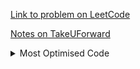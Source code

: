 [Link to problem on LeetCode](https://leetcode.com/problems/triangle/)

[Notes on TakeUForward](https://takeuforward.org/data-structure/minimum-path-sum-in-triangular-grid-dp-11/)

<details><summary>Most Optimised Code</summary>

![](https://github.com/archishmanghos/code-images/blob/master/DP-Striver/Lec-11.png)

</details>

<!-- Runtime: 6 ms, faster than 83.65% of C++ online submissions for Triangle.
Memory Usage: 9 MB, less than 22.53% of C++ online submissions for Triangle. -->